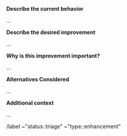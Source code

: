 <!--
Please add [ENHANCEMENT] to the title of the issue if you are creating an enhancement request.
labels: status::triage type::enhancement
-->

**Describe the current behavior**

<!-- A clear and concise description of how the feature currently works. -->
...

**Describe the desired improvement**

<!-- A clear and concise description of the improvement you'd like to see. -->
...

**Why is this improvement important?**

<!-- Explain why this enhancement would be beneficial. -->
...

**Alternatives Considered**

<!-- Have you considered other ways to achieve the same result? -->
...

**Additional context**

<!-- Add any other context or screenshots about the enhancement here. -->
...

/label ~"status::triage" ~"type::enhancement"
